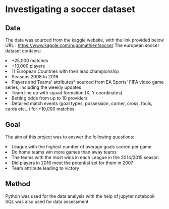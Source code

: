 # Investigating a soccer dataset
## Data
The data was sourced from the kaggle website, with the link provided below 
URL : https://www.kaggle.com/hugomathien/soccer
The european soccer dataset contains:
<li>+25,000 matches</li>
<li>+10,000 players</li>
<li>11 European Countries with their lead championship</li>
<li>Seasons 2008 to 2016</li>
<li>Players and Teams' attributes* sourced from EA Sports' FIFA video game series, including the weekly updates</li>
<li>Team line up with squad formation (X, Y coordinates)</li>
<li>Betting odds from up to 10 providers</li>
<li>Detailed match events (goal types, possession, corner, cross, fouls, cards etc…) for +10,000 matches</li>

## Goal
The aim of this project was to answer the following questions:
<li>League with the highest number of average goals scored per game</li>
<li>Do home teams win more games than away teams</li>
<li>The teams with the most wins in each League in the 2014/2015 season</li>
<li>Did players in 2016 meet the potential set for them in 2007</li>
<li>Team attribute leading to victory</li>

## Method
Python was used for the data analysis with the help of jupyter notebook 
SQL was also used for data assessment

